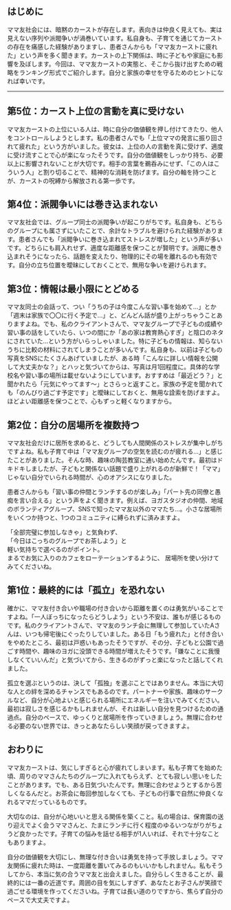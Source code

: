 ## はじめに
ママ友社会には、暗黙のカーストが存在します。表向きは仲良く見えても、実は見えない序列や派閥争いが渦巻いています。私自身も、子育てを通じてカーストの存在を痛感した経験がありますし、患者さんからも「ママ友カーストに疲れた」という声を多く聞きます。カーストの上下関係は、時に子どもや家庭にも影響を及ぼします。今回は、ママ友カーストの実態と、そこから抜け出すための戦略をランキング形式でご紹介します。自分と家族の幸せを守るためのヒントになれば幸いです。

---


## 第5位：カースト上位の言動を真に受けない
ママ友カーストの上位にいる人は、時に自分の価値観を押し付けてきたり、他人をコントロールしようとします。私の患者さんでも「上位ママの発言に振り回されて疲れた」という方がいました。彼女は、上位の人の言動を真に受けず、適度に受け流すことで心が楽になったそうです。自分の価値観をしっかり持ち、必要以上に影響されないことが大切です。相手の言葉を鵜呑みにせず、「この人はこういう人」と割り切ることで、精神的な消耗を防げます。自分の軸を持つことが、カーストの呪縛から解放される第一歩です。


## 第4位：派閥争いには巻き込まれない
ママ友社会では、グループ同士の派閥争いが起こりがちです。私自身も、どちらのグループにも属さずにいたことで、余計なトラブルを避けられた経験があります。患者さんでも「派閥争いに巻き込まれてストレスが増した」という声が多いです。どちらにも肩入れせず、適度な距離感を保つことが賢明です。派閥に巻き込まれそうになったら、話題を変えたり、物理的にその場を離れるのも有効です。自分の立ち位置を曖昧にしておくことで、無用な争いを避けられます。


## 第3位：情報は最小限にとどめる
ママ友同士の会話って、つい「うちの子は今度こんな習い事を始めて…」とか「週末は家族で〇〇に行く予定で…」と、どんどん話が盛り上がっちゃうことありますよね。でも、私のクライアントさんで、ママ友グループで子どもの成績や習い事の話をしていたら、いつの間にか「あの家は教育熱心すぎ」と陰口のネタにされていた…という方がいらっしゃいました。特に子どもの情報は、知らないうちに比較の材料にされてしまうことが多いんです。私自身も、以前は子どもの写真をSNSにたくさんあげていましたが、ある時「こんなに詳しい情報を公開して大丈夫かな？」とハッと気づいてからは、写真は月1回程度に。具体的な学校名や習い事の場所は載せないようにしています。おすすめは「最近どう？」と聞かれたら「元気にやってます～」とさらっと返すこと。家族の予定を聞かれても「のんびり過ごす予定です」と曖昧にしておくと、無用な詮索を防げますよ。ほどよい距離感を保つことで、心もずっと軽くなりますから。

## 第2位：自分の居場所を複数持つ
ママ友社会だけに居所を求めると、どうしても人間関係のストレスが集中しがちですよね。私も子育て中は「ママ友グループの空気を読むのが疲れる…」と感じたことがありました。そんな時、趣味の陶芸教室に通い始めたんです。最初はドキドキしましたが、子どもと関係ない話題で盛り上がれるのが新鮮で！「ママ」じゃない自分でいられる時間が、心のオアシスになりました。  

患者さんからも「習い事の仲間とランチするのが楽しみ」「パート先の同僚と愚痴を言い合える」という声をよく聞きます。例えば、ヨガスタジオの仲間、地域のボランティアグループ、SNSで知ったママ友以外のママたち…。小さな居場所をいくつか持つと、1つのコミュニティに縛られずに済みますよ。  

「全部完璧に参加しなきゃ」と気負わず、  
「今日はこっちのグループでお茶しよう」と  
軽い気持ちで選べるのがポイント。  
まるでお気に入りのカフェをローテーションするように、
居場所を使い分けてみてくださいね。

## 第1位：最終的には「孤立」を恐れない
確かに、ママ友付き合いや職場の付き合いから距離を置くのは勇気がいることですよね。「一人ぼっちになったらどうしよう」という不安は、誰もが感じるものです。私のクライアントさんで、ママ友のランチ会に無理して参加していたAさんは、いつも帰宅後にぐったりしていました。ある日「もう疲れた」と付き合いをやめたところ、最初は戸惑いもあったそうですが、その分、子どもと公園で過ごす時間や、趣味のヨガに没頭できる時間が増えたそうです。「嫌なことに我慢しなくていいんだ」と気づいてから、生きるのがずっと楽になったと話してくれました。

孤立を選ぶというのは、決して「孤独」を選ぶことではありません。本当に大切な人との絆を深めるチャンスでもあるのです。パートナーや家族、趣味のサークルなど、自分が心地よいと感じられる場所にエネルギーを注いでみてください。最初は寂しさを感じるかもしれませんが、それは新しい自分を見つけるための通過点。自分のペースで、ゆっくりと居場所を作っていきましょう。無理に合わせる必要のない世界では、きっとあなたらしい笑顔が戻ってきますよ。
## おわりに
ママ友カーストは、気にしすぎると心が疲れてしまいます。私も子育てを始めた頃、周りのママさんたちのグループに入れてもらえず、とても寂しい思いをしたことがあります。でも、ある日気づいたんです。無理に合わせようとするから苦しくなるんだと。お茶会に毎回参加しなくても、子どもの行事で自然に仲良くなれるママだっているものです。

大切なのは、自分が心地いいと思える関係を築くこと。私の場合は、保育園の送り迎えでよく会うママさんと、たまにランチに行く程度のゆるいつながりがちょうど良かったです。子育ての悩みを話せる相手が1人いれば、それで十分なこともありますよ。

自分の価値観を大切にし、無理な付き合いは勇気を持って手放しましょう。ママ友関係に疲れた時は、一度距離を置いてみるのもいいかもしれません。私もそうしてから、本当に気の合うママ友と出会えました。自分らしく生きることが、最終的には一番の近道です。周囲の目を気にしすぎず、あなたとお子さんが笑顔で過ごせる環境を作ってくださいね。子育ては長い道のりですから、焦らず自分のペースで大丈夫ですよ。
